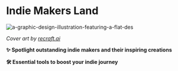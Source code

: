 # Indie Makers Land

![a-graphic-design-illustration-featuring-a-flat-des](https://github.com/user-attachments/assets/f9d0bd2f-d11a-45e9-b6c9-dc3398f565f0)

*Cover art by [recraft.ai](https://www.recraft.ai/invite/LISKnI5wug)*

**✨ Spotlight outstanding indie makers and their inspiring creations**

**🛠 Essential tools to boost your indie journey**
